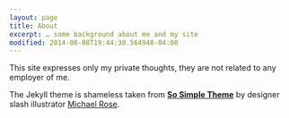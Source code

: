 ```yaml
---
layout: page
title: About
excerpt: … some background about me and my site
modified: 2014-08-08T19:44:38.564948-04:00
---
```


This site expresses only my private thoughts, they are not related to any employer of me.

The Jekyll theme is shameless taken from [**So Simple Theme**](https://github.com/mmistakes/so-simple-theme) by designer slash illustrator [Michael Rose](http://mademistakes.com).

